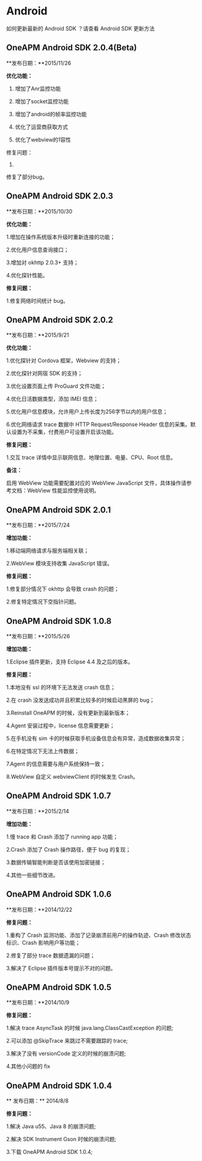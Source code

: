 # Android

如何更新最新的 Android SDK ？请查看 Android SDK 更新方法 

## OneAPM Android SDK 2.0.4(Beta)

**发布日期：**2015/11/26

**优化功能：**

1. 增加了Anr监控功能

1. 增加了socket监控功能

1. 增加了android的帧率监控功能

1. 优化了运营商获取方式

1. 优化了webview的1容性


修复问题：

1. 
修复了部分bug。

## OneAPM Android SDK 2.0.3

**发布日期：**2015/10/30

**优化功能：**

1.增加在操作系统版本升级时重新连接的功能；

2.优化用户信息查询接口；

3.增加对 okhttp 2.0.3+ 支持；

4.优化探针性能。

**修复问题：**

1.修复网络时间统计 bug。

## OneAPM Android SDK 2.0.2

**发布日期：**2015/9/21

**优化功能：**

1.优化探针对 Cordova 框架，Webview 的支持；

2.优化探针对网宿 SDK 的支持；

3.优化设置页面上传 ProGuard 文件功能；

4.优化日活数据类型，添加 IMEI 信息；

5.优化用户信息模块，允许用户上传长度为256字节以内的用户信息；

6.优化网络请求 trace 数据中 HTTP Request/Response Header 信息的采集。默认设置为不采集，付费用户可设置开启该功能。

**修复问题：**

1.交互 trace 详情中显示联网信息、地理位置、电量、CPU、Root 信息。

**备注：**

启用 WebView 功能需要配置对应的 WebView JavaScript 文件，具体操作请参考文档：WebView 性能监控使用说明。

## OneAPM Android SDK 2.0.1

**发布日期：**2015/7/24

**增加功能：**

1.移动端网络请求与服务端相关联；

2.WebView 模块支持收集 JavaScript 错误。

**修复问题：**

1.修复部分情况下 okhttp 会导致 crash 的问题；

2.修复特定情况下空指针问题。

## OneAPM Android SDK 1.0.8

**发布日期：**2015/5/26

**增加功能：**

1.Eclipse 插件更新，支持 Eclipse 4.4 及之后的版本。

**修复问题：**

1.本地没有 ssl 的环境下无法发送 crash 信息；

2.在 crash 没发送成功并且积累比较多的时候启动黑屏的 bug；

3.Reinstall OneAPM 的时候，没有更新到最新版本；

4.Agent 安装过程中，license 信息需要更新；

5.在手机没有 sim 卡的时候获取手机设备信息会有异常，造成数据收集异常；

6.在特定情况下无法上传数据；

7.Agent 的信息需要与用户系统保持一致；

8.WebView 自定义 webviewClient 的时候发生 Crash。

## OneAPM Android SDK 1.0.7

**发布日期：**2015/2/14

**增加功能：**

1.慢 trace 和 Crash 添加了 running app 功能；

2.Crash 添加了 Crash 操作路径，便于 bug 的复现；

3.数据传输智能判断是否该使用加密链接；

4.其他一些细节改进。 

## OneAPM Android SDK 1.0.6

**发布日期：**2014/12/22

**修复问题：**

1.重构了 Crash 监测功能、添加了记录崩溃前用户的操作轨迹、Crash 修改状态标识、Crash 影响用户等功能；

2.修复了部分 trace 数据遗漏的问题；

3.解决了 Eclipse 插件版本号提示不对的问题。

## OneAPM Android SDK 1.0.5

**发布日期：**2014/10/9

**修复问题：**

1.解决 trace AsyncTask 的时候 java.lang.ClassCastException 的问题;

2.可以添加 @SkipTrace 来跳过不需要跟踪的 trace;

3.解决了没有 versionCode 定义的时候的崩溃问题;

4.其他小问题的 fix 

## OneAPM Android SDK 1.0.4

** 发布日期：**
2014/8/8

**修复问题：**

1.解决 Java u55、Java 8 的崩溃问题;

2.解决 SDK Instrument Gson 时候的崩溃问题;

3.下载 OneAPM Android SDK 1.0.4;